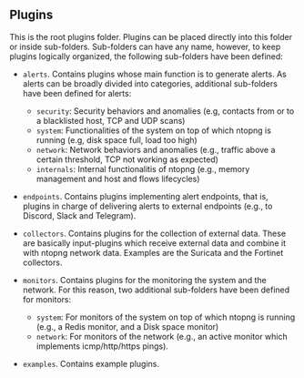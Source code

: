 Plugins
-------

This is the root plugins folder. Plugins can be placed directly into this folder or inside sub-folders. Sub-folders can have any name, however, to keep plugins logically organized, the following sub-folders have been defined:

- `alerts`. Contains plugins whose main function is to generate alerts. As alerts can be broadly divided into categories, additional sub-folders have been defined for alerts:

  - `security`: Security behaviors and anomalies (e.g, contacts from or to a blacklisted host, TCP and UDP scans)
  - `system`: Functionalities of the system on top of which ntopng is running (e.g, disk space full, load too high)
  - `network`: Network behaviors and anomalies (e.g., traffic above a certain threshold, TCP not working as expected) 
  - `internals`: Internal functionalitis of ntopng (e.g., memory management and host and flows lifecycles) 
  
- `endpoints`. Contains plugins implementing alert endpoints, that is, plugins in charge of delivering alerts to external endpoints (e.g., to Discord, Slack and Telegram).
  
- `collectors`. Contains plugins for the collection of external data. These are basically input-plugins which receive external data and combine it with ntopng network data. Examples are the Suricata and the Fortinet collectors.

- `monitors`. Contains plugins for the monitoring the system and the network. For this reason, two additional sub-folders have been defined for monitors:

  - `system`: For monitors of the system on top of which ntopng is running (e.g., a Redis monitor, and a Disk space monitor)
  - `network`: For monitors of the network (e.g., an active monitor which implements icmp/http/https pings).
  
 - `examples`. Contains example plugins. 
